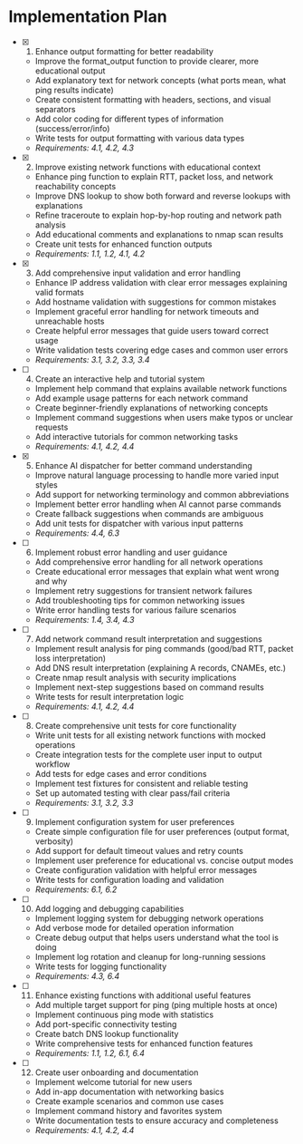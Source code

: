 # Implementation Plan

- [x] 1. Enhance output formatting for better readability
  - Improve the format_output function to provide clearer, more educational output
  - Add explanatory text for network concepts (what ports mean, what ping results indicate)
  - Create consistent formatting with headers, sections, and visual separators
  - Add color coding for different types of information (success/error/info)
  - Write tests for output formatting with various data types
  - _Requirements: 4.1, 4.2, 4.3_

- [x] 2. Improve existing network functions with educational context
  - Enhance ping function to explain RTT, packet loss, and network reachability concepts
  - Improve DNS lookup to show both forward and reverse lookups with explanations
  - Refine traceroute to explain hop-by-hop routing and network path analysis
  - Add educational comments and explanations to nmap scan results
  - Create unit tests for enhanced function outputs
  - _Requirements: 1.1, 1.2, 4.1, 4.2_

- [x] 3. Add comprehensive input validation and error handling









  - Enhance IP address validation with clear error messages explaining valid formats
  - Add hostname validation with suggestions for common mistakes
  - Implement graceful error handling for network timeouts and unreachable hosts
  - Create helpful error messages that guide users toward correct usage
  - Write validation tests covering edge cases and common user errors
  - _Requirements: 3.1, 3.2, 3.3, 3.4_

- [ ] 4. Create an interactive help and tutorial system
  - Implement help command that explains available network functions
  - Add example usage patterns for each network command
  - Create beginner-friendly explanations of networking concepts
  - Implement command suggestions when users make typos or unclear requests
  - Add interactive tutorials for common networking tasks
  - _Requirements: 4.1, 4.2, 4.4_

- [x] 5. Enhance AI dispatcher for better command understanding











  - Improve natural language processing to handle more varied input styles
  - Add support for networking terminology and common abbreviations
  - Implement better error handling when AI cannot parse commands
  - Create fallback suggestions when commands are ambiguous
  - Add unit tests for dispatcher with various input patterns
  - _Requirements: 4.4, 6.3_

- [ ] 6. Implement robust error handling and user guidance
  - Add comprehensive error handling for all network operations
  - Create educational error messages that explain what went wrong and why
  - Implement retry suggestions for transient network failures
  - Add troubleshooting tips for common networking issues
  - Write error handling tests for various failure scenarios
  - _Requirements: 1.4, 3.4, 4.3_

- [ ] 7. Add network command result interpretation and suggestions
  - Implement result analysis for ping commands (good/bad RTT, packet loss interpretation)
  - Add DNS result interpretation (explaining A records, CNAMEs, etc.)
  - Create nmap result analysis with security implications
  - Implement next-step suggestions based on command results
  - Write tests for result interpretation logic
  - _Requirements: 4.1, 4.2, 4.4_

- [ ] 8. Create comprehensive unit tests for core functionality
  - Write unit tests for all existing network functions with mocked operations
  - Create integration tests for the complete user input to output workflow
  - Add tests for edge cases and error conditions
  - Implement test fixtures for consistent and reliable testing
  - Set up automated testing with clear pass/fail criteria
  - _Requirements: 3.1, 3.2, 3.3_

- [ ] 9. Implement configuration system for user preferences
  - Create simple configuration file for user preferences (output format, verbosity)
  - Add support for default timeout values and retry counts
  - Implement user preference for educational vs. concise output modes
  - Create configuration validation with helpful error messages
  - Write tests for configuration loading and validation
  - _Requirements: 6.1, 6.2_

- [ ] 10. Add logging and debugging capabilities
  - Implement logging system for debugging network operations
  - Add verbose mode for detailed operation information
  - Create debug output that helps users understand what the tool is doing
  - Implement log rotation and cleanup for long-running sessions
  - Write tests for logging functionality
  - _Requirements: 4.3, 6.4_

- [ ] 11. Enhance existing functions with additional useful features
  - Add multiple target support for ping (ping multiple hosts at once)
  - Implement continuous ping mode with statistics
  - Add port-specific connectivity testing
  - Create batch DNS lookup functionality
  - Write comprehensive tests for enhanced function features
  - _Requirements: 1.1, 1.2, 6.1, 6.4_

- [ ] 12. Create user onboarding and documentation
  - Implement welcome tutorial for new users
  - Add in-app documentation with networking basics
  - Create example scenarios and common use cases
  - Implement command history and favorites system
  - Write documentation tests to ensure accuracy and completeness
  - _Requirements: 4.1, 4.2, 4.4_